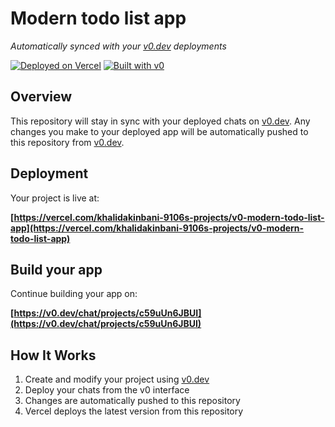 # Modern todo list app

*Automatically synced with your [v0.dev](https://v0.dev) deployments*

[![Deployed on Vercel](https://img.shields.io/badge/Deployed%20on-Vercel-black?style=for-the-badge&logo=vercel)](https://vercel.com/khalidakinbani-9106s-projects/v0-modern-todo-list-app)
[![Built with v0](https://img.shields.io/badge/Built%20with-v0.dev-black?style=for-the-badge)](https://v0.dev/chat/projects/c59uUn6JBUI)

## Overview

This repository will stay in sync with your deployed chats on [v0.dev](https://v0.dev).
Any changes you make to your deployed app will be automatically pushed to this repository from [v0.dev](https://v0.dev).

## Deployment

Your project is live at:

**[https://vercel.com/khalidakinbani-9106s-projects/v0-modern-todo-list-app](https://vercel.com/khalidakinbani-9106s-projects/v0-modern-todo-list-app)**

## Build your app

Continue building your app on:

**[https://v0.dev/chat/projects/c59uUn6JBUI](https://v0.dev/chat/projects/c59uUn6JBUI)**

## How It Works

1. Create and modify your project using [v0.dev](https://v0.dev)
2. Deploy your chats from the v0 interface
3. Changes are automatically pushed to this repository
4. Vercel deploys the latest version from this repository